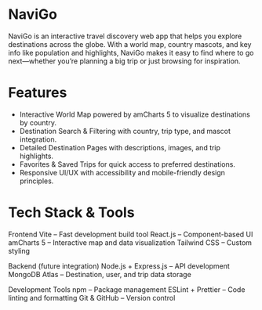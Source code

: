 # NaviGo
NaviGo is an interactive travel discovery web app that helps you explore destinations across the globe. With a world map, country mascots, and key info like population and highlights, NaviGo makes it easy to find where to go next—whether you’re planning a big trip or just browsing for inspiration.

# Features
- Interactive World Map powered by amCharts 5 to visualize destinations by country.
- Destination Search & Filtering with country, trip type, and mascot integration.
- Detailed Destination Pages with descriptions, images, and trip highlights.
- Favorites & Saved Trips for quick access to preferred destinations.
- Responsive UI/UX with accessibility and mobile-friendly design principles.

# Tech Stack & Tools
Frontend
Vite – Fast development build tool
React.js – Component-based UI
amCharts 5 – Interactive map and data visualization
Tailwind CSS – Custom styling

Backend (future integration)
Node.js + Express.js – API development
MongoDB Atlas – Destination, user, and trip data storage

Development Tools
npm – Package management
ESLint + Prettier – Code linting and formatting
Git & GitHub – Version control


